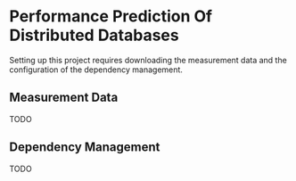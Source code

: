 # Performance Prediction Of Distributed Databases
Setting up this project requires downloading the measurement data and the configuration of the dependency management.

## Measurement Data ##
TODO

## Dependency Management ##
TODO
